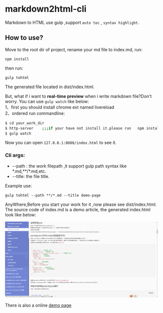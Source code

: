# markdown2html-cli
Markdown to HTML use gulp ,support `auto toc` , `syntax highlight`.

## How to use?
Move to the root dir of project, rename your md file to index.md, run:  
```
npm install
```
then run:   
```
gulp tohtml    
```
The generated file located in  dist/index.html.

But, what if i want to **real-time preview** when i write markdown file?Don't worry.  You can use `gulp watch` like below:   
1、first you should install chrome ext named livereload    
2、ordered run commandline:   
```sh
$ cd your_work_dir
$ http-server    ;;;if your have not install it.please run   npm install -g http-server
$ gulp watch
```
Now you can open `127.0.0.1:8080/index.html` to see it.  

### Cli args:
- --path : the work filepath ,it support gulp path syntax like \*.md,\*\*/\*.md,etc. 
- --title: the file title.

Example use:  
```
gulp tohtml --path **/*.md --title demo-page 
```

AnyWhere,Before you start your work for it ,now please see dist/index.html.  The source code of index.md is a demo article, the generated index.html look like below:   

![](111.png)    



There is also a online [demo page](http://www.xby1993.net/pages/dokuwiki/web/gulp前端自动化构建工具.html)    


